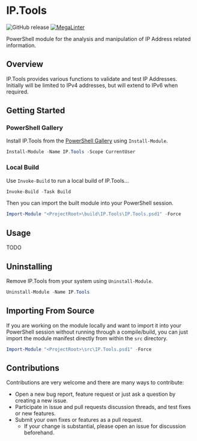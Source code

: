 # IP.Tools

![GitHub release](https://img.shields.io/github/v/release/jberkers42/ip.tools?sort=semver)
[![MegaLinter](https://github.com/jberkers42/ip.tools/workflows/MegaLinter/badge.svg?branch=main)](https://github.com/jberkers42/ip.tools/actions?query=workflow%3AMegaLinter+branch%3Amain)

PowerShell module for the analysis and manipulation of IP Address related information.

## Overview

IP.Tools provides various functions to validate and test IP Addresses.  Initially will be limited to IPv4 addresses, but will extend to IPv6 when required.

## Getting Started

### PowerShell Gallery

Install IP.Tools from the [PowerShell Gallery](https://www.powershellgallery.com/) using `Install-Module`.

```powershell
Install-Module -Name IP.Tools -Scope CurrentUser
```

### Local Build

Use `Invoke-Build` to run a local build of IP.Tools...

```powershell
Invoke-Build -Task Build
```

Then you can import the built module into your PowerShell session.

```powershell
Import-Module "<ProjectRoot>\build\IP.Tools\IP.Tools.psd1" -Force
```

## Usage

TODO

## Uninstalling

Remove IP.Tools from your system using `Uninstall-Module`.

```powershell
Uninstall-Module -Name IP.Tools
```

## Importing From Source

If you are working on the module locally and want to import it into your PowerShell session without running through a compile/build, you can just import the module manifest directly from within the ```src``` directory.

```powershell
Import-Module "<ProjectRoot>\src\IP.Tools.psd1" -Force
```

## Contributions

Contributions are very welcome and there are many ways to contribute:

- Open a new bug report, feature request or just ask a question by creating a new issue.
- Participate in issue and pull requests discussion threads, and test fixes or new features.
- Submit your own fixes or features as a pull request.
  - If your change is substantial, please open an issue for discussion beforehand.
